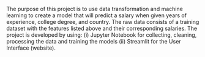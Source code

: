 The purpose of this project is to use data transformation and machine learning to create a model that will predict a salary when given years of experience, college degree, and country.
The raw data consists of a training dataset with the features listed above and their corresponding salaries.
The project is developed by using: (i) Jupyter Notebook for collecting, cleaning, processing the data and training the models (ii) Streamlit for the User Interface (website).  
